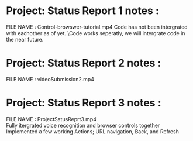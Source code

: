 # Project: Status Report 1 notes : 
FILE NAME : Control-browswer-tutorial.mp4
Code has not been intergrated with eachother as of yet. \Code works seperatly, we will intergrate code in the near future.

# Project: Status Report 2 notes : 
FILE NAME : videoSubmission2.mp4

# Project: Status Report 3 notes : 
FILE NAME : ProjectSatusReprt3.mp4\
Fully itergrated voice recognition and browser controls together
Implemented a few working Actions; URL navigation, Back, and Refresh

